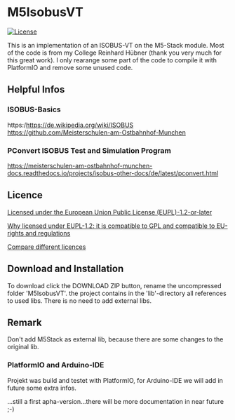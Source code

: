 # M5IsobusVT

[![License](https://img.shields.io/badge/license-EUPL1.2-green)](license/LICENSE.md)

This is an implementation of an ISOBUS-VT on the M5-Stack module. Most of the code is from my College Reinhard Hübner (thank you very much for this great work). I only rearange some part of the code to compile it with PlatformIO and remove some unused code.

## Helpful Infos

### ISOBUS-Basics

https:/https://de.wikipedia.org/wiki/ISOBUS
https://github.com/Meisterschulen-am-Ostbahnhof-Munchen

### PConvert ISOBUS Test and Simulation Program

https://meisterschulen-am-ostbahnhof-munchen-docs.readthedocs.io/projects/isobus-other-docs/de/latest/pconvert.html

## Licence
[Licensed under the European Union Public License (EUPL)-1.2-or-later](https://joinup.ec.europa.eu/collection/eupl/eupl-text-eupl-12)

[Why licensed under EUPL-1.2: it is compatible to GPL and compatible to EU-rights and regulations](https://joinup.ec.europa.eu/collection/eupl/join-eupl-licensing-community)

[Compare different licences](https://joinup.ec.europa.eu/collection/eupl/solution/joinup-licensing-assistant/jla-find-and-compare-software-licenses)
## Download and Installation
To download click the DOWNLOAD ZIP button, rename the uncompressed folder 'M5IsobusVT'. 
the project contains in the 'lib'-directory all references to used libs. There is no need to add external libs. 
## Remark
Don't add M5Stack as external lib, because there are some changes to the original lib.

### PlatformIO and Arduino-IDE
Projekt was build and testet with PlatformIO, for Arduino-IDE we will add in future some extra infos.

...still a first apha-version...there will be more documentation in near future ;-)
